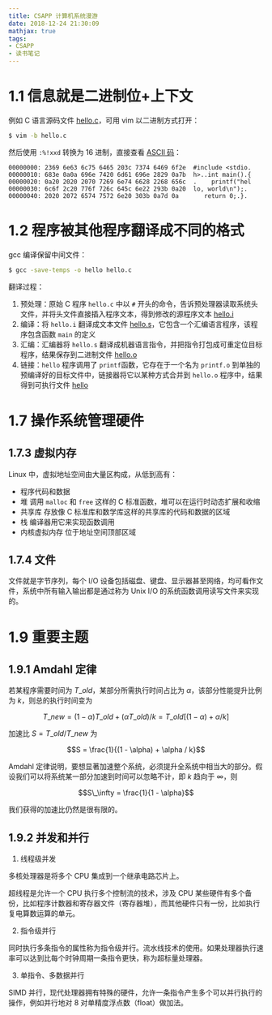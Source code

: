 ```yaml
---
title: CSAPP 计算机系统漫游
date: 2018-12-24 21:30:09
mathjax: true
tags:
- CSAPP
- 读书笔记
---
```


# 1.1 信息就是二进制位+上下文

例如 C 语言源码文件 [hello.c](https://github.com/qianbinbin/csapp/blob/master/ch01/hello.c)，可用 vim 以二进制方式打开：

```sh
$ vim -b hello.c
```

然后使用 `:%!xxd` 转换为 16 进制，直接查看 [ASCII 码](https://github.com/qianbinbin/csapp/blob/master/ch01/hello.ascii)：

```
00000000: 2369 6e63 6c75 6465 203c 7374 6469 6f2e  #include <stdio.
00000010: 683e 0a0a 696e 7420 6d61 696e 2829 0a7b  h>..int main().{
00000020: 0a20 2020 2070 7269 6e74 6628 2268 656c  .    printf("hel
00000030: 6c6f 2c20 776f 726c 645c 6e22 293b 0a20  lo, world\n");. 
00000040: 2020 2072 6574 7572 6e20 303b 0a7d 0a       return 0;.}.
```

# 1.2 程序被其他程序翻译成不同的格式

gcc 编译保留中间文件：

```sh
$ gcc -save-temps -o hello hello.c
```

翻译过程：

1. 预处理：原始 C 程序 `hello.c` 中以 `#` 开头的命令，告诉预处理器读取系统头文件，并将头文件直接插入程序文本，得到修改的源程序文本 [hello.i](https://github.com/qianbinbin/csapp/blob/master/ch01/hello.i)
2. 编译：将 `hello.i` 翻译成文本文件 [hello.s](https://github.com/qianbinbin/csapp/blob/master/ch01/hello.s)，它包含一个汇编语言程序，该程序包含函数 `main` 的定义
3. 汇编：汇编器将 `hello.s` 翻译成机器语言指令，并把指令打包成可重定位目标程序，结果保存到二进制文件 [hello.o](https://github.com/qianbinbin/csapp/blob/master/ch01/hello.o)
4. 链接：`hello` 程序调用了 `printf`函数，它存在于一个名为 `printf.o` 到单独的预编译好的目标文件中，链接器将它以某种方式合并到 `hello.o` 程序中，结果得到可执行文件 [hello](https://github.com/qianbinbin/csapp/blob/master/ch01/hello)

# 1.7 操作系统管理硬件

## 1.7.3 虚拟内存

Linux 中，虚拟地址空间由大量区构成，从低到高有：

- 程序代码和数据
- 堆
  调用 `malloc` 和 `free` 这样的 C 标准函数，堆可以在运行时动态扩展和收缩
- 共享库
  存放像 C 标准库和数学库这样的共享库的代码和数据的区域
- 栈
  编译器用它来实现函数调用
- 内核虚拟内存
  位于地址空间顶部区域

## 1.7.4 文件

文件就是字节序列，每个 I/O 设备包括磁盘、键盘、显示器甚至网络，均可看作文件，系统中所有输入输出都是通过称为 Unix I/O 的系统函数调用读写文件来实现的。

# 1.9 重要主题

## 1.9.1 Amdahl 定律

若某程序需要时间为 $T\_{old}$，某部分所需执行时间占比为 $\alpha$，该部分性能提升比例为 $k$，则总的执行时间变为

$$T\_{new} = (1 - \alpha)T\_{old} + (\alpha T\_{old}) / k = T\_{old}[(1 - \alpha) + \alpha / k]$$

加速比 $S = T\_{old} / T\_{new}$ 为

$$S = \frac{1}{(1 - \alpha) + \alpha / k}$$

Amdahl 定律说明，要想显著加速整个系统，必须提升全系统中相当大的部分。假设我们可以将系统某一部分加速到时间可以忽略不计，即 $k$ 趋向于 $\infty$，则

$$S\_\infty = \frac{1}{1 - \alpha}$$

我们获得的加速比仍然是很有限的。

## 1.9.2 并发和并行

1. 线程级并发

  多核处理器是将多个 CPU 集成到一个继承电路芯片上。

  超线程是允许一个 CPU 执行多个控制流的技术，涉及 CPU 某些硬件有多个备份，比如程序计数器和寄存器文件（寄存器堆），而其他硬件只有一份，比如执行复电算数运算的单元。

2. 指令级并行

  同时执行多条指令的属性称为指令级并行。流水线技术的使用。如果处理器执行速率可以达到比每个时钟周期一条指令更快，称为超标量处理器。

3. 单指令、多数据并行

  SIMD 并行，现代处理器拥有特殊的硬件，允许一条指令产生多个可以并行执行的操作，例如并行地对 8 对单精度浮点数（float）做加法。
